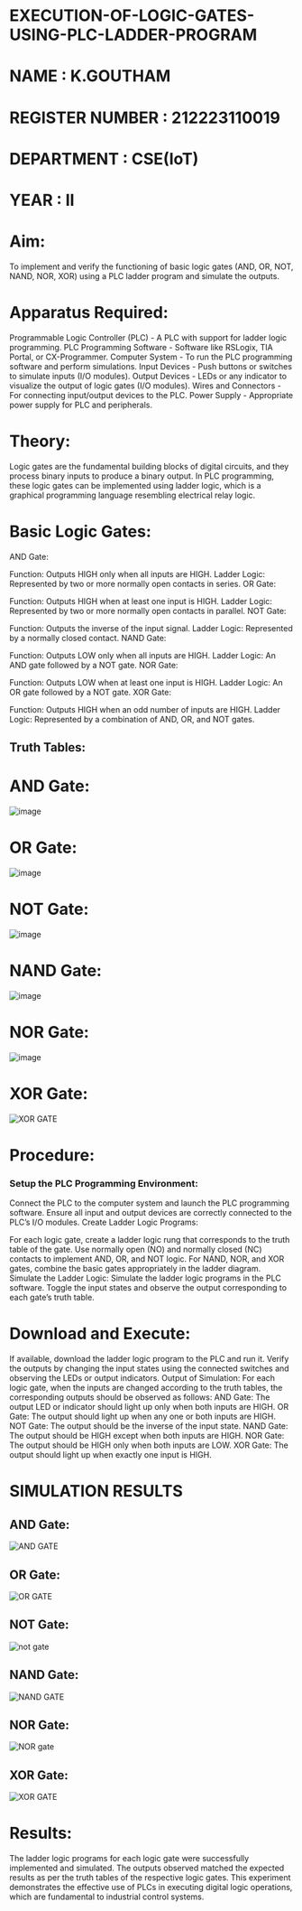 # EXECUTION-OF-LOGIC-GATES-USING-PLC-LADDER-PROGRAM


 # NAME : K.GOUTHAM
 # REGISTER NUMBER : 212223110019
 # DEPARTMENT : CSE(IoT)
 # YEAR : II

 
# Aim:
To implement and verify the functioning of basic logic gates (AND, OR, NOT, NAND, NOR, XOR) using a PLC ladder program and simulate the outputs.

# Apparatus Required:
Programmable Logic Controller (PLC) - A PLC with support for ladder logic programming.
PLC Programming Software - Software like RSLogix, TIA Portal, or CX-Programmer.
Computer System - To run the PLC programming software and perform simulations.
Input Devices - Push buttons or switches to simulate inputs (I/O modules).
Output Devices - LEDs or any indicator to visualize the output of logic gates (I/O modules).
Wires and Connectors - For connecting input/output devices to the PLC.
Power Supply - Appropriate power supply for PLC and peripherals.


# Theory:
Logic gates are the fundamental building blocks of digital circuits, and they process binary inputs to produce a binary output. In PLC programming, these logic gates can be implemented using ladder logic, which is a graphical programming language resembling electrical relay logic.

# Basic Logic Gates:
AND Gate:

Function: Outputs HIGH only when all inputs are HIGH.
Ladder Logic: Represented by two or more normally open contacts in series.
OR Gate:

Function: Outputs HIGH when at least one input is HIGH.
Ladder Logic: Represented by two or more normally open contacts in parallel.
NOT Gate:

Function: Outputs the inverse of the input signal.
Ladder Logic: Represented by a normally closed contact.
NAND Gate:

Function: Outputs LOW only when all inputs are HIGH.
Ladder Logic: An AND gate followed by a NOT gate.
NOR Gate:

Function: Outputs LOW when at least one input is HIGH.
Ladder Logic: An OR gate followed by a NOT gate.
XOR Gate:

Function: Outputs HIGH when an odd number of inputs are HIGH.
Ladder Logic: Represented by a combination of AND, OR, and NOT gates.
## Truth Tables:
 # AND Gate:
 ![image](https://github.com/user-attachments/assets/7c3502d7-4006-43e1-a307-ddbed31344d4)

 # OR Gate:

![image](https://github.com/user-attachments/assets/73a69bdf-e226-47fd-8206-b7dce9f3ab46)

# NOT Gate:
 ![image](https://github.com/user-attachments/assets/841b173e-3ccb-45f0-a5bb-2e218be01850)

# NAND Gate:
 ![image](https://github.com/user-attachments/assets/c36a7f21-5cb2-4d37-a51b-0f6f122460a9)

# NOR Gate:
![image](https://github.com/user-attachments/assets/779d2e7d-f65f-4092-98cc-ffb576afa162)

# XOR Gate:
![XOR GATE](https://github.com/user-attachments/assets/5a564589-e95a-4db6-a311-ada17065163d)

# Procedure:
### Setup the PLC Programming Environment:

Connect the PLC to the computer system and launch the PLC programming software.
Ensure all input and output devices are correctly connected to the PLC’s I/O modules.
Create Ladder Logic Programs:

For each logic gate, create a ladder logic rung that corresponds to the truth table of the gate.
Use normally open (NO) and normally closed (NC) contacts to implement AND, OR, and NOT logic.
For NAND, NOR, and XOR gates, combine the basic gates appropriately in the ladder diagram.
Simulate the Ladder Logic:
Simulate the ladder logic programs in the PLC software.
Toggle the input states and observe the output corresponding to each gate’s truth table.
# Download and Execute:

If available, download the ladder logic program to the PLC and run it.
Verify the outputs by changing the input states using the connected switches and observing the LEDs or output indicators.
Output of Simulation:
For each logic gate, when the inputs are changed according to the truth tables, the corresponding outputs should be observed as follows:
AND Gate: The output LED or indicator should light up only when both inputs are HIGH.
OR Gate: The output should light up when any one or both inputs are HIGH.
NOT Gate: The output should be the inverse of the input state.
NAND Gate: The output should be HIGH except when both inputs are HIGH.
NOR Gate: The output should be HIGH only when both inputs are LOW.
XOR Gate: The output should light up when exactly one input is HIGH.


# SIMULATION RESULTS 
## AND Gate:
![AND GATE](https://github.com/user-attachments/assets/9073bd3a-a207-4e68-bb86-dfce420e25b3)

## OR Gate:
![OR GATE](https://github.com/user-attachments/assets/5c8045c6-386a-4b70-9045-833f1a2a7ed8)

## NOT Gate:
![not gate](https://github.com/user-attachments/assets/418315f9-33b9-451e-8885-bc4bfa1352e1)

## NAND Gate:
![NAND  GATE](https://github.com/user-attachments/assets/ec0595a4-e196-43f7-9863-9f93d7d52f48)

## NOR Gate:
![NOR gate](https://github.com/user-attachments/assets/9fe942a7-4127-4f48-9836-efab4508c7c9)

## XOR Gate:
![XOR GATE](https://github.com/user-attachments/assets/340661a7-f00e-4101-88ca-90cfcc29affe)



# Results:
The ladder logic programs for each logic gate were successfully implemented and simulated.
The outputs observed matched the expected results as per the truth tables of the respective logic gates.
This experiment demonstrates the effective use of PLCs in executing digital logic operations, which are fundamental to industrial control systems.
